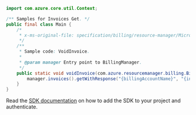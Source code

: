 ```java
import com.azure.core.util.Context;

/** Samples for Invoices Get. */
public final class Main {
    /*
     * x-ms-original-file: specification/billing/resource-manager/Microsoft.Billing/stable/2020-05-01/examples/VoidInvoice.json
     */
    /**
     * Sample code: VoidInvoice.
     *
     * @param manager Entry point to BillingManager.
     */
    public static void voidInvoice(com.azure.resourcemanager.billing.BillingManager manager) {
        manager.invoices().getWithResponse("{billingAccountName}", "{invoiceName}", Context.NONE);
    }
}
```

Read the [SDK documentation](https://github.com/Azure/azure-sdk-for-java/blob/azure-resourcemanager-billing_1.0.0-beta.2/sdk/billing/azure-resourcemanager-billing/README.md) on how to add the SDK to your project and authenticate.
